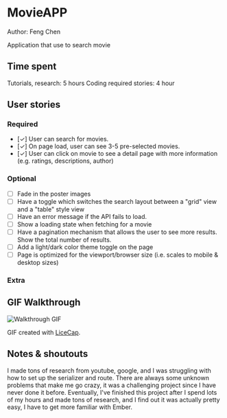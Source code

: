 # MovieAPP

Author: Feng Chen

Application that use to search movie

## Time spent
Tutorials, research: 5 hours Coding required stories: 4 hour

## User stories

### Required
 * [✓] User can search for movies. 
 * [✓] On page load, user can see 3-5 pre-selected movies.
 * [✓] User can click on movie to see a detail page with more information (e.g. ratings, descriptions, author)

### Optional

 * [ ] Fade in the poster images
 * [ ] Have a toggle which switches the search layout between a "grid" view and a "table" style view
 * [ ] Have an error message if the API fails to load.
 * [ ] Show a loading state when fetching for a movie
 * [ ] Have a pagination mechanism that allows the user to see more results. Show the total number of results.
 * [ ] Add a light/dark color theme toggle on the page
 * [ ] Page is optimized for the viewport/browser size (i.e. scales to mobile & desktop sizes)

### Extra


## GIF Walkthrough

![Walkthrough GIF](path/to/gif.gif)

GIF created with [LiceCap](https://www.cockos.com/licecap/).

## Notes & shoutouts

I made tons of research from youtube, google, and I was struggling with how to set up the serializer and route. There are always some unknown problems that make me go crazy, it was a challenging project since I have never done it before. Eventually, I've finished this project after I spend lots of my hours and made tons of research, and I find out it was actually pretty easy, I have to get more familiar with Ember.
